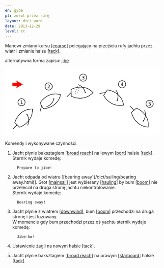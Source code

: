 ```yaml
---
en: gybe
pl: zwrot przez rufę
layout: dict_word
date: 2013-12-29
level: cc
---
```


Manewr zmiany kursu [[course](/dict/navigation/course.html)] polegający na przejściu rufy jachtu przez wiatr 
i zmianie halsu [[tack](/dict/sailing/tack.html)].

alternatywna forma zapisu: [jibe](/dict/sailing/jibe.html)

![gybe](/img/dict/gybe.png)

Komendy i wykonywane czynności:

1. Jacht płynie baksztagiem [[broad reach](/dict/sailing/broad-reach.html)] na lewym [[port](/dict/yacht-parts/hull/port.html)] halsie [[tack](/dict/sailing/tack.html)].   
   Sternik wydaje komedę:  

         Prepare to jibe! 
      
2. Jacht odpada od wiatru [[bearing away](/dict/sailing/bearing away.html)].
   Grot [[mainsail](/dict/yacht-parts/sails/mainsail.html)] jest wybierany [[hauling](/dict/sailing/hauling.html)] 
   by bum [[boom](/dict/yacht-parts/deck/boom.html)] nie przeleciał na druga stronę jachtu niekontrolowanie.  
   Sternik wydaje komedę:  

         Bearing away! 

3. Jacht płynie z wiatrem [[downwind](/dict/sailing/downwind.html)], bum [[boom](/dict/yacht-parts/deck/boom.html)] przechodzi na druga stronę i jest luzowany.  
   W momencie gdy bum przechodzi przez oś yachtu sternik wydaje komedę:   

         Jibe-ho! 
    
4. Ustawienie żagli na nowym halsie [[tack](/dict/sailing/tack.html)].

5. Jacht płynie baksztagiem [[broad reach](/dict/sailing/broad-reach.html)] na prawym [[starboard](/dict/yacht-parts/hull/starboard.html)] halsie [[tack](/dict/sailing/tack.html)]. 

